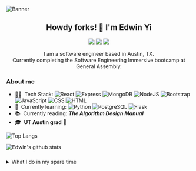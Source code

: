 ![Banner](https://user-images.githubusercontent.com/102695350/183532692-4858ec23-7434-41d0-9b94-7d1cbe8be2c0.jpg)

## <div align="center">Howdy forks! 🤠 I'm Edwin Yi</div>

<p align="center">
  <a href="https://www.linkedin.com/in/edwinyi516/" alt="LinkedIn">
    <img src="https://img.shields.io/badge/-LinkedIn-blue?style=flat&logo=Linkedin&logoColor=white" /></a>
  <a href="mailto:edwin.yi.128@gmail.com" alt="Gmail">
    <img src="https://img.shields.io/badge/-Gmail-c14438?style=flat&logo=Gmail&logoColor=white" /></a>
  <a href="https://www.instagram.com/edwinhyi/" alt="Instagram">
    <img src="https://img.shields.io/badge/-Instagram-c13584?style=flat&labelColor=c13584&logo=instagram&logoColor=white" /></a>
</p>

<div align="center">I am a software engineer based in Austin, TX.<br>Currently completing the Software Engineering Immersive bootcamp at General Assembly.</div>

### About me
* 👨‍💻 &nbsp;Tech Stack: ![React](https://img.shields.io/badge/-React-000?style=flat&logo=React) ![Express](https://img.shields.io/badge/-Express-000?style=flat&logo=Express) ![MongoDB](https://img.shields.io/badge/-MongoDB-000?style=flat&logo=MongoDB) ![NodeJS](https://img.shields.io/badge/-Node.js-000?style=flat&logo=Node.js) ![Bootstrap](https://img.shields.io/badge/-Bootstrap-000?style=flat&logo=Bootstrap) ![JavaScript](https://img.shields.io/badge/-JavaScript-000?style=flat&logo=JavaScript) ![CSS](https://img.shields.io/badge/-CSS-000?style=flat&logo=CSS3) ![HTML](https://img.shields.io/badge/-HTML-000?style=flat&logo=HTML5)
* 🌱 &nbsp;Currently learning: ![Python](https://img.shields.io/badge/-Python-000?style=flat&logo=Python) ![PostgreSQL](https://img.shields.io/badge/-PostgreSQL-000?style=flat&logo=PostgreSQL) ![Flask](https://img.shields.io/badge/-Flask-000?style=flat&logo=Flask)
* 📚 &nbsp;Currently reading: **_The Algorithm Design Manual_**
* 🎓 &nbsp;**UT Austin grad** 🤘

![Top Langs](https://github-readme-stats.vercel.app/api/top-langs/?username=edwinyi516&show_icons=true&hide_border=true&theme=dark)

![Edwin's github stats](https://github-readme-stats.vercel.app/api?username=edwinyi516&show_icons=true&hide_border=true&theme=dark)

###
<details>
  <summary>What I do in my spare time</summary>
  <p>
    <img src="https://i.imgur.com/kfTBe0T.jpg" alt="COTA1">
    <img src="https://i.imgur.com/8BBf8ek.jpg" alt="COTA2">
  </p>
</details>
